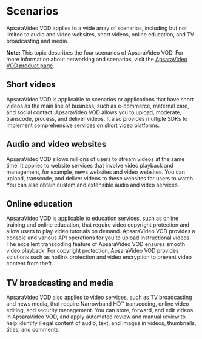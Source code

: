 # Scenarios

ApsaraVideo VOD applies to a wide array of scenarios, including but not limited to audio and video websites, short videos, online education, and TV broadcasting and media.

**Note:** This topic describes the four scenarios of ApsaraVideo VOD. For more information about networking and scenarios, visit the [ApsaraVideo VOD product page](https://www.aliyun.com/product/vod?spm=5176.12672711.0.0.23371fa3fgOMDL).

## Short videos

ApsaraVideo VOD is applicable to scenarios or applications that have short videos as the main line of business, such as e-commerce, maternal care, and social contact. ApsaraVideo VOD allows you to upload, moderate, transcode, process, and deliver videos. It also provides multiple SDKs to implement comprehensive services on short video platforms.

## Audio and video websites

ApsaraVideo VOD allows millions of users to stream videos at the same time. It applies to website services that involve video playback and management, for example, news websites and video websites. You can upload, transcode, and deliver videos to these websites for users to watch. You can also obtain custom and extensible audio and video services.

## Online education

ApsaraVideo VOD is applicable to education services, such as online training and online education, that require video copyright protection and allow users to play video tutorials on demand. ApsaraVideo VOD provides a console and various API operations for you to upload instructional videos. The excellent transcoding feature of ApsaraVideo VOD ensures smooth video playback. For copyright protection, ApsaraVideo VOD provides solutions such as hotlink protection and video encryption to prevent video content from theft.

## TV broadcasting and media

ApsaraVideo VOD also applies to video services, such as TV broadcasting and news media, that require Narrowband HD™ transcoding, online video editing, and security management. You can store, forward, and edit videos in ApsaraVideo VOD, and apply automated review and manual review to help identify illegal content of audio, text, and images in videos, thumbnails, titles, and comments.

